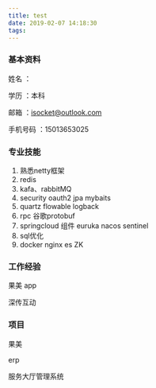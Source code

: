 ```yaml
---
title: test
date: 2019-02-07 14:18:30
tags:
---
```


### 基本资料

姓名 ：

学历 ：本科

邮箱 ：isocket@outlook.com

手机号码 ：15013653025

### 专业技能

1. 熟悉netty框架
2. redis
3. kafa、rabbitMQ
4. security oauth2 jpa mybaits 
5. quartz flowable logback
6. rpc 谷歌protobuf
7. springcloud 组件 euruka nacos sentinel
8. sql优化
9. docker nginx es ZK

### 工作经验

果美 app

深传互动

### 项目

果美

erp

服务大厅管理系统

